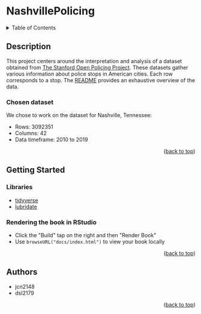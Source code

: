 # NashvillePolicing

<details>
  <summary>Table of Contents</summary>
  <ol>
    <li>
      <a href="#description">Description</a>
      <ul>
        <li><a href="#chosen-dataset">Chosen dataset</a></li>
      </ul>
    </li>
    <li>
      <a href="#getting-started">Getting Started</a>
      <ul>
        <li><a href="#libraries">Libraries</a></li>
      </ul>
    </li>
    <li>
      <a href="#authors">Authors</a>
    </li>
  </ol>
</details>

## Description

This project centers around the interpretation and analysis of a dataset obtained from [The Stanford Open Policing Project](https://openpolicing.stanford.edu/). These datasets gather various information about police stops in American cities. Each row corresponds to a stop. The [README](https://github.com/stanford-policylab/opp/blob/master/data_readme.md) provides an exhaustive overview of the data.

### Chosen dataset

We chose to work on the dataset for Nashville, Tennessee:
- Rows: 3092351
- Columns: 42
- Data timeframe: 2010 to 2019

<p align="right">(<a href="#top">back to top</a>)</p>

## Getting Started

### Libraries

* [tidyverse](https://www.tidyverse.org/)
* [lubridate](https://lubridate.tidyverse.org/)

### Rendering the book in RStudio

* Click the "Build" tap on the right and then "Render Book"
* Use `browseURL("docs/index.html")` to view your book locally

<p align="right">(<a href="#top">back to top</a>)</p>

## Authors

- jcn2148
- dsl2179

<p align="right">(<a href="#top">back to top</a>)</p>